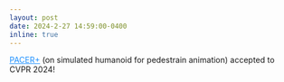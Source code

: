 ```yaml
---
layout: post
date: 2024-2-27 14:59:00-0400
inline: true
---
```


<a href="https://github.com/IDC-Flash/PacerPlus" style="color: DodgerBlue">PACER+</a> (on simulated humanoid for pedestrain animation) accepted to CVPR 2024!
